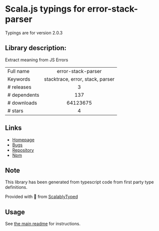 
# Scala.js typings for error-stack-parser

Typings are for version 2.0.3

## Library description:
Extract meaning from JS Errors

|                    |                 |
| ------------------ | :-------------: |
| Full name          | error-stack-parser |
| Keywords           | stacktrace, error, stack, parser |
| # releases         | 3 |
| # dependents       | 137 |
| # downloads        | 64123675 |
| # stars            | 4 |

## Links
- [Homepage](https://www.stacktracejs.com)
- [Bugs](https://github.com/stacktracejs/error-stack-parser/issues)
- [Repository](https://github.com/stacktracejs/error-stack-parser)
- [Npm](https://www.npmjs.com/package/error-stack-parser)
    


## Note
This library has been generated from typescript code from first party type definitions.

Provided with :purple_heart: from [ScalablyTyped](https://github.com/oyvindberg/ScalablyTyped)

## Usage
See [the main readme](../../readme.md) for instructions.


